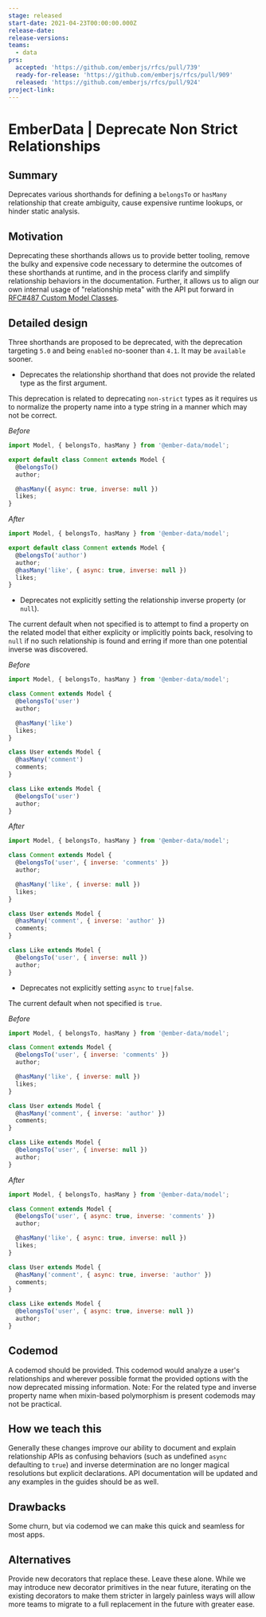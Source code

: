 ```yaml
---
stage: released
start-date: 2021-04-23T00:00:00.000Z
release-date:
release-versions:
teams:
  - data
prs:
  accepted: 'https://github.com/emberjs/rfcs/pull/739'
  ready-for-release: 'https://github.com/emberjs/rfcs/pull/909'
  released: 'https://github.com/emberjs/rfcs/pull/924'
project-link:
---
```


# EmberData | Deprecate Non Strict Relationships

## Summary

Deprecates various shorthands for defining a `belongsTo` or `hasMany`
relationship that create ambiguity, cause expensive runtime lookups,
or hinder static analysis.

## Motivation

Deprecating these shorthands allows us to provide better tooling, remove the bulky
and expensive code necessary to determine the outcomes of these shorthands at
runtime, and in the process clarify and simplify relationship behaviors in the
documentation. Further, it allows us to align our own internal usage of
"relationship meta" with the API put forward in [RFC#487 Custom Model Classes](https://github.com/emberjs/rfcs/blob/master/text/0487-custom-model-classes.md#exposing-schema-information).

## Detailed design

Three shorthands are proposed to be deprecated, with the deprecation targeting `5.0`
and being `enabled` no-sooner than `4.1`. It may be `available` sooner.

- Deprecates the relationship shorthand that does not provide the related type as the first argument.

This deprecation is related to deprecating `non-strict` types as it requires us to
normalize the property name into a type string in a manner which may not be correct.

*Before*

```./before.js
import Model, { belongsTo, hasMany } from '@ember-data/model';

export default class Comment extends Model {
  @belongsTo()
  author;

  @hasMany({ async: true, inverse: null })
  likes;
}
```

*After*

```./after.js
import Model, { belongsTo, hasMany } from '@ember-data/model';

export default class Comment extends Model {
  @belongsTo('author')
  author;
  @hasMany('like', { async: true, inverse: null })
  likes;
}
```

- Deprecates not explicitly setting the relationship inverse property (or `null`).

The current default when not specified is to attempt to find a property on the
related model that either explicity or implicitly points back, resolving to `null`
if no such relationship is found and erring if more than one potential inverse was
discovered.

*Before*

```./before.js
import Model, { belongsTo, hasMany } from '@ember-data/model';

class Comment extends Model {
  @belongsTo('user')
  author;

  @hasMany('like')
  likes;
}

class User extends Model {
  @hasMany('comment')
  comments;
}

class Like extends Model {
  @belongsTo('user')
  author;
}
```

*After*

```./after.js
import Model, { belongsTo, hasMany } from '@ember-data/model';

class Comment extends Model {
  @belongsTo('user', { inverse: 'comments' })
  author;

  @hasMany('like', { inverse: null })
  likes;
}

class User extends Model {
  @hasMany('comment', { inverse: 'author' })
  comments;
}

class Like extends Model {
  @belongsTo('user', { inverse: null })
  author;
}
```

- Deprecates not explicitly setting `async` to `true|false`.

The current default when not specified is `true`.

*Before*

```./before.js
import Model, { belongsTo, hasMany } from '@ember-data/model';

class Comment extends Model {
  @belongsTo('user', { inverse: 'comments' })
  author;

  @hasMany('like', { inverse: null })
  likes;
}

class User extends Model {
  @hasMany('comment', { inverse: 'author' })
  comments;
}

class Like extends Model {
  @belongsTo('user', { inverse: null })
  author;
}
```

*After*

```./after.js
import Model, { belongsTo, hasMany } from '@ember-data/model';

class Comment extends Model {
  @belongsTo('user', { async: true, inverse: 'comments' })
  author;

  @hasMany('like', { async: true, inverse: null })
  likes;
}

class User extends Model {
  @hasMany('comment', { async: true, inverse: 'author' })
  comments;
}

class Like extends Model {
  @belongsTo('user', { async: true, inverse: null })
  author;
}
```

## Codemod

A codemod should be provided. This codemod would analyze a user's relationships
and wherever possible format the provided options with the now deprecated missing
information. Note: For the related type and inverse property name when
mixin-based polymorphism is present codemods may not be practical.

## How we teach this

Generally these changes improve our ability to document and explain relationship
APIs as confusing behaviors (such as undefined `async` defaulting to `true`) and
inverse determination are no longer magical resolutions but explicit declarations.
API documentation will be updated and any examples in the guides should be as well.

## Drawbacks

Some churn, but via codemod we can make this quick and seamless for most apps.

## Alternatives

Provide new decorators that replace these. Leave these alone. While we may introduce
new decorator primitives in the near future, iterating on the existing decorators to
make them stricter in largely painless ways will allow more teams to migrate to a full
replacement in the future with greater ease.
